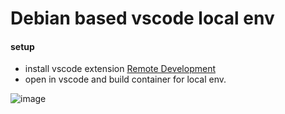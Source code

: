 # Debian based vscode local env

#### setup
- install vscode extension [Remote Development](https://marketplace.visualstudio.com/items?itemName=ms-vscode-remote.vscode-remote-extensionpack)
- open in vscode and build container for local env.

![image](https://user-images.githubusercontent.com/1720906/183392480-c98b2b84-3675-4a10-afea-a144bdadac87.gif)
